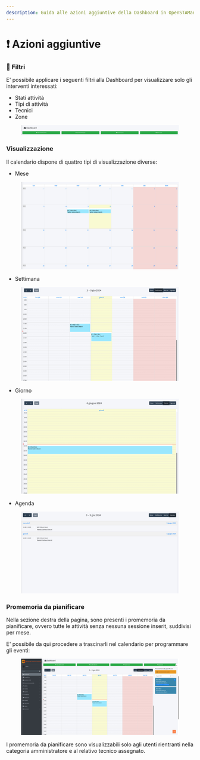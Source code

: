```yaml
---
description: Guida alle azioni aggiuntive della Dashboard in OpenSTAManager
---
```


# ❗ Azioni aggiuntive

### 🔦 Filtri

E' possibile applicare i seguenti filtri alla Dashboard per visualizzare solo gli interventi interessati:

* Stati attività
* Tipi di attività
* Tecnici
* Zone

<figure><img src="../../../.gitbook/assets/immagine (4) (1) (1) (1) (1) (1).png" alt=""><figcaption></figcaption></figure>

### Visualizzazione

Il calendario dispone di quattro tipi di visualizzazione diverse:

* Mese

<figure><img src="../../../.gitbook/assets/immagine (5) (1) (1) (1) (1) (1).png" alt=""><figcaption></figcaption></figure>

* Settimana

<figure><img src="../../../.gitbook/assets/immagine (6) (1) (1) (1) (1) (1).png" alt=""><figcaption></figcaption></figure>

* Giorno

<figure><img src="../../../.gitbook/assets/immagine (7) (1) (1) (1) (1) (1).png" alt=""><figcaption></figcaption></figure>

* Agenda

<figure><img src="../../../.gitbook/assets/immagine (8) (1) (1) (1) (1) (1).png" alt=""><figcaption></figcaption></figure>

### Promemoria da pianificare

Nella sezione destra della pagina, sono presenti i promemoria da pianificare, ovvero tutte le attività senza nessuna sessione inserit, suddivisi per mese.

E' possibile da qui procedere a trascinarli nel calendario per programmare gli eventi:

<figure><img src="../../../.gitbook/assets/immagine (9) (1) (1) (1) (1) (1).png" alt=""><figcaption></figcaption></figure>

I promemoria da pianificare sono visualizzabili solo agli utenti rientranti nella categoria amministratore e al relativo tecnico assegnato.
